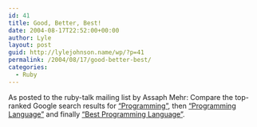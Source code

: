 ```yaml
---
id: 41
title: Good, Better, Best!
date: 2004-08-17T22:52:00+00:00
author: Lyle
layout: post
guid: http://lylejohnson.name/wp/?p=41
permalink: /2004/08/17/good-better-best/
categories:
  - Ruby
---
```

As posted to the ruby-talk mailing list by Assaph Mehr: Compare the top-ranked Google search results for [&#8220;Programming&#8221;](http://www.google.com/search?q=programming), then [&#8220;Programming Language&#8221;](http://www.google.com/search?q=programming+language) and finally [&#8220;Best Programming Language&#8221;](http://www.google.com/search?q=best+programming+language).